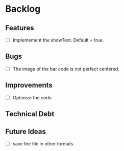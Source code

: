# Backlog

## Features

- [ ] Implemement the showText. Default = true.

## Bugs

- [ ] The image of the bar code is not perfect centered.

## Improvements

- [ ] Optimize the code.

## Technical Debt

## Future Ideas

- [ ] save the file in other formats.
